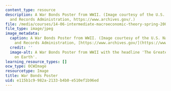 ```yaml
---
content_type: resource
description: A War Bonds Poster from WWII. (Image courtesy of the U.S. National Archives
  and Records Administration, https://www.archives.gov/.)
file: /media/courses/14-06-intermediate-macroeconomic-theory-spring-2003/e115b1c9982a2133b4b0e510ef1b96ed_14-06s03.jpg
file_type: image/jpeg
image_metadata:
  caption: A War Bonds Poster from WWII. (Image courtesy of the U.S. National Archives
    and Records Administration, [https://www.archives.gov/](https://www.archives.gov/).)
  credit: ''
  image-alt: A War Bonds Poster from WWII with the headline 'The Greatest Investment
    on Earth'.
learning_resource_types: []
ocw_type: OCWImage
resourcetype: Image
title: War Bonds Poster
uid: e115b1c9-982a-2133-b4b0-e510ef1b96ed
---
```

